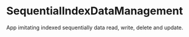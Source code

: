 # SequentialIndexDataManagement
App imitating indexed sequentially data read, write, delete and update.
